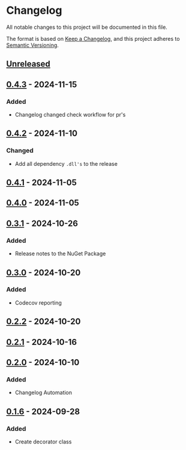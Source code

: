 # Changelog

All notable changes to this project will be documented in this file.

The format is based on [Keep a Changelog](https://keepachangelog.com/en/1.1.0/),
and this project adheres to [Semantic Versioning](https://semver.org/spec/v2.0.0.html).

## [Unreleased]

## [0.4.3] - 2024-11-15

### Added

- Changelog changed check workflow for pr's

## [0.4.2] - 2024-11-10

### Changed

- Add all dependency `.dll's` to the release

## [0.4.1] - 2024-11-05

## [0.4.0] - 2024-11-05

## [0.3.1] - 2024-10-26

### Added

- Release notes to the NuGet Package

## [0.3.0] - 2024-10-20

### Added

- Codecov reporting

## [0.2.2] - 2024-10-20

## [0.2.1] - 2024-10-16

## [0.2.0] - 2024-10-10

### Added

- Changelog Automation

## [0.1.6] - 2024-09-28

### Added

- Create decorator class

[Unreleased]: https://github.com/TJC-Tools/TJC.Decorator/compare/v0.4.3...HEAD

[0.4.3]: https://github.com/TJC-Tools/TJC.Decorator/compare/v0.4.2...v0.4.3

[0.4.2]: https://github.com/TJC-Tools/TJC.Decorator/compare/v0.4.1...v0.4.2

[0.4.1]: https://github.com/TJC-Tools/TJC.Decorator/compare/v0.4.0...v0.4.1

[0.4.0]: https://github.com/TJC-Tools/TJC.Decorator/compare/v0.3.1...v0.4.0

[0.3.1]: https://github.com/TJC-Tools/TJC.Decorator/compare/v0.3.0...v0.3.1

[0.3.0]: https://github.com/TJC-Tools/TJC.Decorator/compare/v0.2.2...v0.3.0

[0.2.2]: https://github.com/TJC-Tools/TJC.Decorator/compare/v0.2.1...v0.2.2

[0.2.1]: https://github.com/TJC-Tools/TJC.Decorator/compare/v0.2.0...v0.2.1

[0.2.0]: https://github.com/TJC-Tools/TJC.Decorator/compare/v0.1.6...v0.2.0

[0.1.6]: https://github.com/TJC-Tools/TJC.Decorator/releases/tag/v0.1.6
